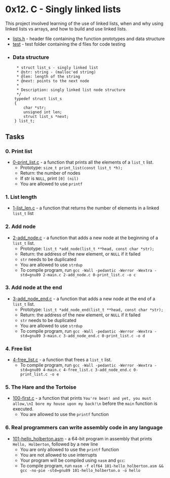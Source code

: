 # 0x12. C - Singly linked lists

This project involved learning of the use of linked lists, when and why using linked lists vs arrays, and how to build and use linked lists.
- [lists.h](https://github.com/jacobgbemi/alx-low_level_programming/blob/main/0x12-singly_linked_lists/lists.h) - header file containing the function prototypes and data structure
- [test](https://github.com/jacobgbemi/alx-low_level_programming/tree/main/0x12-singly_linked_lists/test) - test folder containing the d files for code testing
- ### Data structure
``` /**
     * struct list_s - singly linked list
     * @str: string - (malloc'ed string)
     * @len: length of the string
     * @next: points to the next node
     *
     * Description: singly linked list node structure
     */
    typedef struct list_s
    {
        char *str;
        unsigned int len;
        struct list_s *next;
    } list_t;
  ```
## Tasks
### 0. Print list
- [0-print_list.c](https://github.com/jacobgbemi/alx-low_level_programming/blob/main/0x12-singly_linked_lists/0-print_list.c) - a function that prints all the elements of a ```list_t``` list.
  - Prototype: ```size_t print_list(const list_t *h);```
  - Return: the number of nodes
  - If str is ```NULL```, print ```[0] (nil)```
  - You are allowed to use ```printf```

### 1. List length
- [1-list_len.c](https://github.com/jacobgbemi/alx-low_level_programming/blob/main/0x12-singly_linked_lists/1-list_len.c) - a function that returns the number of elements in a linked ```list_t``` list

### 2. Add node
- [2-add_node.c](https://github.com/jacobgbemi/alx-low_level_programming/blob/main/0x12-singly_linked_lists/2-add_node.c) - a function that adds a new node at the beginning of a ```list_t``` list.
  - Prototype: ```list_t *add_node(list_t **head, const char *str);```
  - Return: the address of the new element, or ```NULL``` if it failed
  - ```str``` needs to be duplicated
  - You are allowed to use ```strdup```
  - To compile program, run ```gcc -Wall -pedantic -Werror -Wextra -std=gnu89 2-main.c 2-add_node.c 0-print_list.c -o c```

### 3. Add node at the end
- [3-add_node_end.c](https://github.com/jacobgbemi/alx-low_level_programming/blob/main/0x12-singly_linked_lists/3-add_node_end.c) -  a function that adds a new node at the end of a ```list_t``` list.
  - Prototype: ```list_t *add_node_end(list_t **head, const char *str);```
  - Return: the address of the new element, or ```NULL``` if it failed
  - ```str``` needs to be duplicated
  - You are allowed to use ```strdup```
  - To compile program, run ```gcc -Wall -pedantic -Werror -Wextra -std=gnu89 3-main.c 3-add_node_end.c 0-print_list.c -o d```

### 4. Free list
- [4-free_list.c](https://github.com/jacobgbemi/alx-low_level_programming/blob/main/0x12-singly_linked_lists/4-free_list.c) - a function that frees a ```list_t``` list.
  - To compile program, run ```gcc -Wall -pedantic -Werror -Wextra -std=gnu89 4-main.c 4-free_list.c 3-add_node_end.c 0-print_list.c -o e```

### 5. The Hare and the Tortoise
- [100-first.c](https://github.com/jacobgbemi/alx-low_level_programming/blob/main/0x12-singly_linked_lists/100-first.c) - a function that prints ```You're beat! and yet, you must allow,\nI bore my house upon my back!\n``` before the ```main``` function is executed.
  - You are allowed to use the ```printf``` function

### 6. Real programmers can write assembly code in any language
- [101-hello_holberton.asm](https://github.com/jacobgbemi/alx-low_level_programming/blob/main/0x12-singly_linked_lists/101-hello_holberton.asm) - a 64-bit program in assembly that prints ```Hello, Holberton```, followed by a new line
  - You are only allowed to use the ```printf``` function
  - You are not allowed to use interrupts
  - Your program will be compiled using ```nasm``` and ```gcc```:
  - To compile program, run ```nasm -f elf64 101-hello_holberton.asm && gcc -no-pie -std=gnu89 101-hello_holberton.o -o hello```
